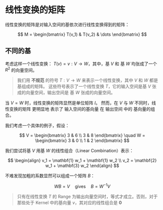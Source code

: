 # 线性变换的矩阵

线性变换的矩阵是对输入空间的基依次进行线性变换得到的矩阵：

$$
M = \begin{bmatrix} T(v_1) & T(v_2) & \dots \end{bmatrix}
$$

## 不同的基

考虑这样一个线性变换： $T (v) = v : V \rightarrow W$，其中，基 $V$ 和 基 $W$ 均张成了一个 $R^2$ 的向量空间。

> 我们用 **不规范** 的符号 $T : V \rightarrow W$ 来表示一个线性变换，其中 $V$ 和 $W$ 都是基组成的矩阵。
> 这些符号表示了一个线性变换 $T$，它的输入空间是基 $V$ 张成的向量空间，输出空间是 基 $W$ 张成的向量空间。

当 $V = W$ 时，线性变换的矩阵显然是单位矩阵 $I$。
然而，在 $V$ 与 $W$ 不同时，线性变换的矩阵 更明显地 表示了 输入空间的基向量 在 输出空间 中的 基向量的组合。

我们考虑一个具体的例子，假设：

$$
V = \begin{bmatrix}
3 & 6 \\
3 & 8
\end{bmatrix}
\quad
W = \begin{bmatrix}
3 & 0 \\
1 & 2
\end{bmatrix}
$$

我们尝试将基 $V$ 用基 $W$ 的线性组合（Linear Combination）表示：

$$
\begin{align}
v_1 = \mathbf{1} w_1 + \mathbf{1} w_2  \\
v_2 = \mathbf{2} w_1 + \mathbf{3} w_2
\end{align}
$$

不难发现加粗的系数显然可以组成一个矩阵 $B$：

$$
WB = V \quad \text{gives} \quad B = W^{-1} V
$$

> 只有在线性变换 $T$ 的 Range 为输出向量空间时，等式才成立。否则，对于那些处于 Kernel 中的基向量 $v$，其对应的线性组合是 $\mathbf{0}$
